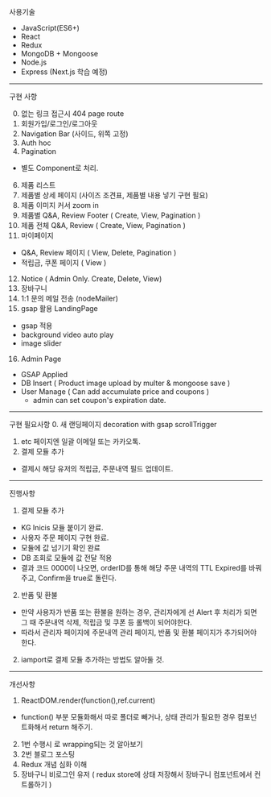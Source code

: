 사용기술

* JavaScript(ES6+)
* React
* Redux
* MongoDB + Mongoose
* Node.js
* Express (Next.js 학습 예정)
---
구현 사항

0. 없는 링크 접근시 404 page route
1. 회원가입/로그인/로그아웃
2. Navigation Bar (사이드, 위쪽 고정)
3. Auth hoc
4. Pagination
 * 별도 Component로 처리.
6. 제품 리스트 
7. 제품별 상세 페이지 (사이즈 조견표, 제품별 내용 넣기 구현 필요)
8. 제품 이미지 커서 zoom in
9. 제품별 Q&A, Review Footer ( Create, View, Pagination )
10. 제품 전체 Q&A, Review ( Create, View, Pagination )
11. 마이페이지
 * Q&A, Review 페이지 ( View, Delete, Pagination )
 * 적립금, 쿠폰 페이지 ( View )
12. Notice ( Admin Only. Create, Delete, View)
13. 장바구니
14. 1:1 문의 메일 전송 (nodeMailer)
15. gsap 활용 LandingPage
 * gsap 적용
 * background video auto play
 * image slider
16. Admin Page
 * GSAP Applied
 * DB Insert ( Product image upload by multer & mongoose save )
 * User Manage ( Can add accumulate price and coupons )
   *  admin can set coupon's expiration date.
---
구현 필요사항
0. 새 랜딩페이지 decoration with gsap scrollTrigger
1. etc 페이지엔 일괄 이메일 또는 카카오톡.
2. 결제 모듈 추가
 * 결제시 해당 유저의 적립금, 주문내역 필드 업데이트.
---
진행사항
1. 결제 모듈 추가
  * KG Inicis 모듈 붙이기 완료.
  * 사용자 주문 페이지 구현 완료.
  * 모듈에 값 넘기기 확인 완료
  * DB 조회로 모듈에 값 전달 적용
  * 결과 코드 0000이 나오면, orderID를 통해 해당 주문 내역의 TTL Expired를 바꿔주고, Confirm을 true로 돌린다.
2. 반품 및 환불
  * 만약 사용자가 반품 또는 환불을 원하는 경우, 관리자에게 선 Alert 후 처리가 되면 그 때 주문내역 삭제, 적립금 및 쿠폰 등 롤백이 되어야한다.
  * 따라서 관리자 페이지에 주문내역 관리 페이지, 반품 및 환불 페이지가 추가되어야한다.

2. iamport로 결제 모듈 추가하는 방법도 알아둘 것.
---
개선사항
1. ReactDOM.render(function(),ref.current)
 * function() 부분 모듈화해서 따로 폴더로 빼거나, 상태 관리가 필요한 경우 컴포넌트화해서 return 해주기.
2. 1번 수행시 <Provider>로 wrapping되는 것 알아보기
3. 2번 블로그 포스팅
4. Redux 개념 심화 이해
5. 장바구니 비로그인 유저 ( redux store에 상태 저장해서 장바구니 컴포넌트에서 컨트롤하기 )
